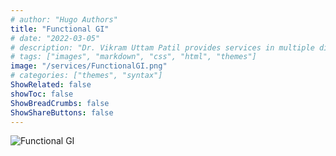 ```yaml
---
# author: "Hugo Authors"
title: "Functional GI"
# date: "2022-03-05"
# description: "Dr. Vikram Uttam Patil provides services in multiple disorders"
# tags: ["images", "markdown", "css", "html", "themes"]
image: "/services/FunctionalGI.png"
# categories: ["themes", "syntax"]
ShowRelated: false
showToc: false
ShowBreadCrumbs: false
ShowShareButtons: false
---
```


![Functional GI](/services/FunctionalGI.png)

